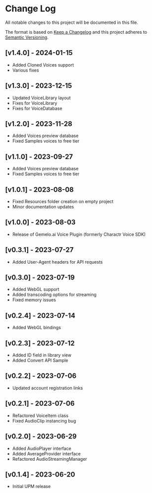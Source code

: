 # Change Log
All notable changes to this project will be documented in this file.

The format is based on [Keep a Changelog](http://keepachangelog.com/)
and this project adheres to [Semantic Versioning](http://semver.org/).

## [v1.4.0] - 2024-01-15
- Added Cloned Voices support
- Various fixes 

## [v1.3.0] - 2023-12-15
- Updated VoiceLibrary layout
- Fixes for VoiceLibrary
- Fixes for VoiceDatabase

## [v1.2.0] - 2023-11-28
- Added Voices preview database
- Fixed Samples voices to free tier

## [v1.1.0] - 2023-09-27
- Added Voices preview database
- Fixed Samples voices to free tier

## [v1.0.1] - 2023-08-08
- Fixed Resources folder creation on empty project
- Minor documentation updates
 
## [v1.0.0] - 2023-08-03
- Release of Gemelo.ai Voice Plugin (formerly Charactr Voice SDK)

## [v0.3.1] - 2023-07-27
- Added User-Agent headers for API requests

## [v0.3.0] - 2023-07-19
- Added WebGL support
- Added transcoding options for streaming
- Fixed memory issues

## [v0.2.4] - 2023-07-14
- Added WebGL bindings 

## [v0.2.3] - 2023-07-12
- Added ID field in library view
- Added Convert API Sample

## [v0.2.2] - 2023-07-06
- Updated account registration links

## [v0.2.1] - 2023-07-06
- Refactored VoiceItem class
- Fixed AudioClip instancing bug

## [v0.2.0] - 2023-06-29
- Added AudioPlayer interface 
- Added AverageProvider interface
- Refactored AudioStreamingManager

## [v0.1.4] - 2023-06-20
- Initial UPM release 
